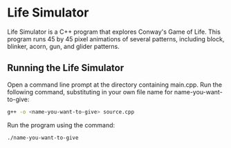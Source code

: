 # Life Simulator

Life Simulator is a C++ program that explores Conway's Game of Life. This program runs 45 by 45 pixel animations of several patterns, including block, blinker, acorn, gun, and glider patterns.

## Running the Life Simulator

Open a command line prompt at the directory containing main.cpp. Run the following command, substituting in your own file name for name-you-want-to-give:

```bash
g++ -o <name-you-want-to-give> source.cpp
```
Run the program using the command:
```bash
./name-you-want-to-give
```
